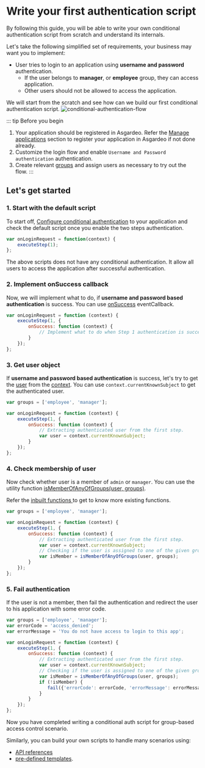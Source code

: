# Write your first authentication script

By following this guide, you will be able to write your own conditional authentication script from scratch and understand its internals.

Let's take the following simplified set of requirements, your business may want you to implement:

- User tries to login to an application using **username and password** authentication.
  - If the user belongs to **manager**, or **employee** group, they can access application.
  - Other users should not be allowed to access the application.                                                           

We will start from the scratch and see how can we build our first conditional authentication script.
 <img :src="$withBase('/assets/img/guides/conditional-auth/conditional-auth-flow-diagram-condition-flow.png')" alt="conditional-authentication-flow">

::: tip Before you begin
1. Your application should be registered in Asgardeo. Refer the <a href="../../applications">Manage applications</a> section to register your application in Asgardeo if
   not done already.
2. Customize the login flow and enable `Username and Password authentication` authentication.
3. Create relevant <a href="../../user-management/groups">groups</a> and assign users as necessary to try out the flow.
:::

## Let's get started

### 1. Start with the default script

To start off, <a href="../configure-conditional-auth">Configure conditional authentication</a> to your application and check the default script once you enable the two steps authentication.

```js
var onLoginRequest = function(context) {
    executeStep(1);
};
```
The above scripts does not have any conditional authentication. It allow all users to access the application after successful authentication.

### 2. Implement onSuccess callback

Now, we will implement what to do, if  **username and password based authentication** is success. You can use <a href="../api-reference/#executestep">onSuccess</a> eventCallback.

```js
var onLoginRequest = function (context) {
    executeStep(1, {
        onSuccess: function (context) {
            // Implement what to do when Step 1 authentication is success.
        }
    });
};
```

### 3. Get user object

If **username and password based authentication** is success, let's try to get the <a href="../api-reference/#user">user</a> from the <a href="../api-reference/#context">context</a>. You can use `context.currentKnownSubject` to get the authenticated user.

```js
var groups = ['employee', 'manager'];

var onLoginRequest = function (context) {
    executeStep(1, {
        onSuccess: function (context) {
            // Extracting authenticated user from the first step.
            var user = context.currentKnownSubject;
        }
    });
};
```

### 4. Check membership of user

Now check whether user is a member of `admin` or `manager`. You can use the utility function <a href="../api-reference/#check-group-membership">isMemberOfAnyOfGroups(user, groups)</a>. 

Refer the <a href="../api-reference/#utility-functions"> inbuilt functions </a> to get to know more existing functions.

```js
var groups = ['employee', 'manager'];

var onLoginRequest = function (context) {
    executeStep(1, {
        onSuccess: function (context) {
            // Extracting authenticated user from the first step.
            var user = context.currentKnownSubject;
            // Checking if the user is assigned to one of the given groups.
            var isMember = isMemberOfAnyOfGroups(user, groups);           
        }
    });
};
```

### 5. Fail authentication

If the user is not a member, then fail the authentication and redirect the user to his application with some error code.

```js
var groups = ['employee', 'manager'];
var errorCode = 'access_denied';
var errorMessage = 'You do not have access to login to this app';

var onLoginRequest = function (context) {
    executeStep(1, {
        onSuccess: function (context) {
            // Extracting authenticated user from the first step.
            var user = context.currentKnownSubject;
            // Checking if the user is assigned to one of the given groups.
            var isMember = isMemberOfAnyOfGroups(user, groups);
            if (!isMember) {
               fail({'errorCode': errorCode, 'errorMessage': errorMessage});
            }  
        }
    });
};
```

Now you have completed writing a conditional auth script for group-based access control scenario.

Similarly, you can build your own scripts to handle many scenarios using:
 - <a href="../api-reference" >API references</a>
 - <a href="../predefined-templates">pre-defined templates</a>.
